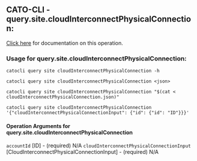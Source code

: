 
## CATO-CLI - query.site.cloudInterconnectPhysicalConnection:
[Click here](https://api.catonetworks.com/documentation/#query-cloudInterconnectPhysicalConnection) for documentation on this operation.

### Usage for query.site.cloudInterconnectPhysicalConnection:

`catocli query site cloudInterconnectPhysicalConnection -h`

`catocli query site cloudInterconnectPhysicalConnection <json>`

`catocli query site cloudInterconnectPhysicalConnection "$(cat < cloudInterconnectPhysicalConnection.json)"`

`catocli query site cloudInterconnectPhysicalConnection '{"cloudInterconnectPhysicalConnectionInput": {"id": {"id": "ID"}}}'`

#### Operation Arguments for query.site.cloudInterconnectPhysicalConnection ####
`accountId` [ID] - (required) N/A 
`cloudInterconnectPhysicalConnectionInput` [CloudInterconnectPhysicalConnectionInput] - (required) N/A 
